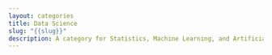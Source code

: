 ```yaml
---
layout: categories
title: Data Science
slug: "{{slug}}"
description: A category for Statistics, Machine Learning, and Artificial Intelligence related posts.
---
```

